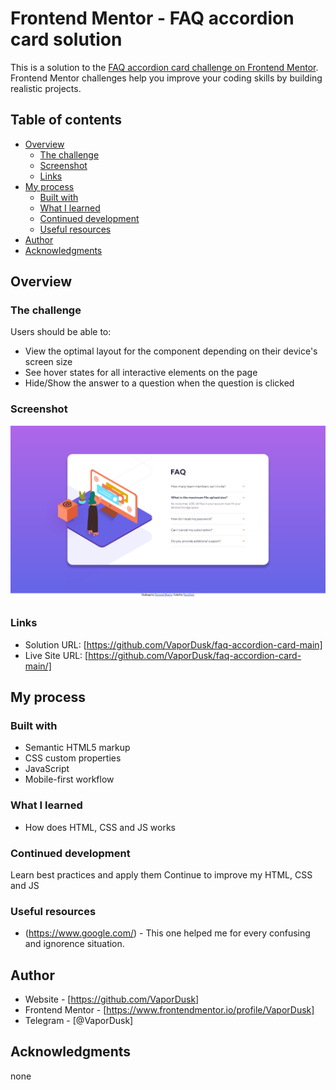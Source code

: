 # Frontend Mentor - FAQ accordion card solution

This is a solution to the [FAQ accordion card challenge on Frontend Mentor](https://www.frontendmentor.io/challenges/faq-accordion-card-XlyjD0Oam). Frontend Mentor challenges help you improve your coding skills by building realistic projects. 

## Table of contents

- [Overview](#overview)
  - [The challenge](#the-challenge)
  - [Screenshot](#screenshot)
  - [Links](#links)
- [My process](#my-process)
  - [Built with](#built-with)
  - [What I learned](#what-i-learned)
  - [Continued development](#continued-development)
  - [Useful resources](#useful-resources)
- [Author](#author)
- [Acknowledgments](#acknowledgments)

## Overview

### The challenge

Users should be able to:

- View the optimal layout for the component depending on their device's screen size
- See hover states for all interactive elements on the page
- Hide/Show the answer to a question when the question is clicked

### Screenshot

![](./screenshot.jpeg)

### Links

- Solution URL: [https://github.com/VaporDusk/faq-accordion-card-main]
- Live Site URL: [https://github.com/VaporDusk/faq-accordion-card-main/]

## My process

### Built with

- Semantic HTML5 markup
- CSS custom properties
- JavaScript
- Mobile-first workflow

### What I learned

- How does HTML, CSS and JS works

### Continued development

Learn best practices and apply them
Continue to improve my HTML, CSS and JS

### Useful resources

- (https://www.google.com/) - This one helped me for every confusing and ignorence situation.

## Author

- Website - [https://github.com/VaporDusk]
- Frontend Mentor - [https://www.frontendmentor.io/profile/VaporDusk]
- Telegram - [@VaporDusk]

## Acknowledgments

none